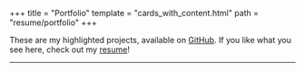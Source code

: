+++
title = "Portfolio"
template = "cards_with_content.html"
path = "resume/portfolio"
+++

These are my highlighted projects, available on
[GitHub](https://github.com/weskoerber). If you like what you see here, check
out my [resume](/resume)!

---
